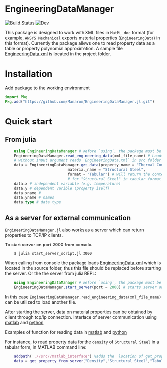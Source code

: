 # EngineeringDataManager

[![Build Status](https://github.com/Manarom/EngineeringDataManager.jl/actions/workflows/CI.yml/badge.svg?branch=main)](https://github.com/Manarom/EngineeringDataManager.jl/actions/workflows/CI.yml?query=branch%3Amain)
[![Dev](https://img.shields.io/badge/docs-dev-blue.svg)](https://manarom.github.io/EngineeringDataManager.jl/)


This package is designed to work with XML files in `MatML_doc` format (for example,  `ANSYS Mechanical` exports material properties (`EngineeringData`)  in this format). Currently the package allows one to read property data as a table or property polynomial approximation. A sample file [EngineeringData.xml](.//src//EngineeringData.xml) is located in the project folder. 

# Installation

Add package to the working environment 

```julia
import Pkg
Pkg.add("https://github.com/Manarom/EngineeringDataManager.jl.git")
```
# Quick start

## From julia

```julia
    using EngineeringDataManager # before `using`, the package must be added to the working environment 
    EngineeringDataManager.read_engineering_data(xml_file_name) # Loads all content of `xml_file_name` in memory
    # without input argument reads `EngineeringData.xml` in src folder
    data = EngineeringDataManager.get_data(property_name = "Thermal Conductivity",
                            material_name = "Structural Steel",
                            format = "Tabular") # will return the content of data for "Thermal Conductivity"
                            # for "Structural Steel" in tabular format (Polynomial is also possible)
    data.x # independent variable (e.g. temperature)
    data.y # dependent varible (property iself)
    data.xname # 
    data.yname # names
    data.type # data type
```

## As a server for external communication

`EngineeringDataManager.jl` also works as a server which can return properties to TCP/IP clients.

To start server on port 2000 from console.
```console
    $ julia start_server_script.jl 2000 
```
When calling from console the package loads [EngineeringData.xml](.//src//EngineeringData.xml) which is located in the source folder, thus this file should be replaced before starting the server. Or the the server from julia REPL:

```julia
    using EngineeringDataManager # before `using`, the package must be added to the working environment 
    EngineeringDataManager.start_server(port = 2000) # starts server on local host
```
In this case `EngineeringDataManager.read_engineering_data(xml_file_name)`  can be utilized to load another file.

After starting the server, data on material properties can be obtained by client through tcp/ip connection.
Interface of server communication using [matlab](.//src//matlab_interface//) and [python]( .//src//python_interface//)

Examples of function for reading data in [matlab](.//src//matlab_interface//get_property_from_server.m) 
and [python]( .//src//python_interface//get_property_from_server.py)

For instance, to read property data for the `density` of `Structural Steel` in a tabular form, in MATLAB command line:
``` MATLAB
    addpath('.//src//matlab_interface') %adds the  location of get_property_from_server function to the MATLAB path  
    data = get_property_from_server("Density","Structural Steel","Tabular") % returns struct with properties
```



